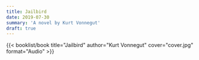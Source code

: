 ```yaml
---
title: Jailbird
date: 2019-07-30
summary: 'A novel by Kurt Vonnegut'
draft: true
---
```


{{< booklist/book
title="Jailbird"
author="Kurt Vonnegut"
cover="cover.jpg"
format="Audio" >}}

